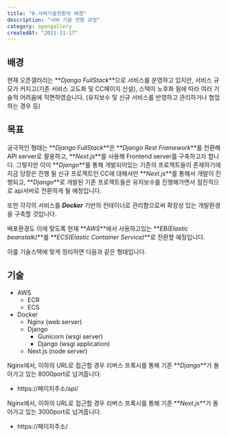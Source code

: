 ```yaml
---
title: "0.서버기술전환의 배경"
description: "서버 기술 전환 과정"
category: opengallery
createdAt: "2021-11-17"
---
```


## 배경

현재 오픈갤러리는 **_Django FullStack_**으로 서비스를 운영하고 있지만, 서비스 규모가 커지고(기존 서비스 고도화 및 CC페이지 신설), 스택이 노후화 됨에 따라 여러 기술적 어려움에 직면하였습니다. (유지보수 및 신규 서비스를 반영하고 관리하거나 협업하는 경우 등)

## 목표

궁극적인 형태는 **_Django FullStack_**은 **_Django Rest Framework_**를 전환해 API server로 활용하고, **_Next.js_**를 사용해 Frontend server를 구축하고자 합니다. 그렇지만 이미 **_Django_**를 통해 개발되어있는 기존의 프로젝트들이 존재하기에 지금 당장은 진행 될 신규 프로젝트인 CC에 대해서만 **_Next.js_**를 통해서 개발이 진행되고, **_Django_**로 개발된 기존 프로젝트들은 유지보수를 진행해가면서 점진적으로 api서버로 전환하게 될 예정입니다.

또한 각각의 서비스를 **_Docker_** 기반의 컨테이너로 관리함으로써 확장성 있는 개발환경을 구축할 것입니다.

배포환경도 이에 맞도록 현재 **_AWS_**에서 사용하고있는 **_EB(Elastic beanstalk)_**를 **_ECS(Elastic Container Service)_**로 전환할 예정입니다.

이를 기술스택에 맞게 정리하면 다음과 같은 형태입니다.

## 기술

- AWS
  - ECR
  - ECS
- Docker
  - Nginx (web server)
  - Django
    - Gunicorn (wsgi server)
    - Django (wsgi application)
  - Next.js (node server)

Nginx에서, 이하의 URL로 접근할 경우 리버스 프록시를 통해 기존 **_Django_**가 돌아가고 있는 8000port로 넘겨줍니다.

- https://페이지주소/api/

Nginx에서, 이하의 URL로 접근할 경우 리버스 프록시를 통해 기존 **_Next.js_**가 돌아가고 있는 3000port로 넘겨줍니다.

- https://페이지주소/
